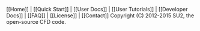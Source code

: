 [[Home]] | [[Quick Start]] | [[User Docs]] | [[User Tutorials]] | [[Developer Docs]] | [[FAQ]] | [[License]] | [[Contact]]
Copyright (C) 2012-2015 SU2, the open-source CFD code.